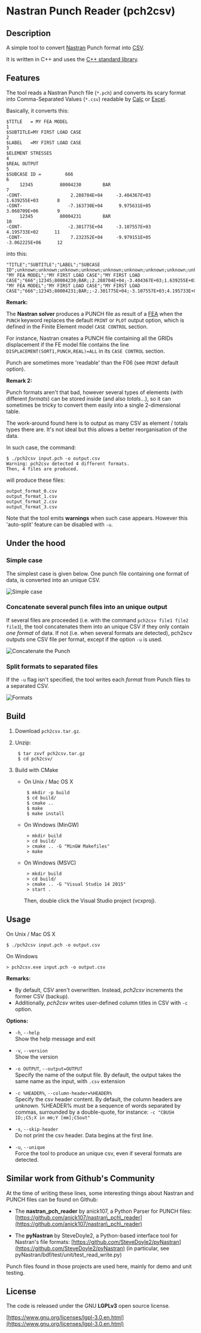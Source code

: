 # Nastran Punch Reader (pch2csv)

## Description

A simple tool to convert [Nastran](https://en.wikipedia.org/wiki/Nastran "NASA Nastran")
Punch format into [CSV](https://en.wikipedia.org/wiki/Comma-separated_values "Comma-Separated Values (CSV)").

It is written in C++ and uses the
[C++ standard library](https://en.wikipedia.org/wiki/C%2B%2B_Standard_Library "C++ standard library").

## Features

The tool reads a Nastran Punch file (`*.pch`) and converts its scary format into
Comma-Separated Values (`*.csv`) readable by
[Calc](https://en.wikipedia.org/wiki/LibreOffice_Calc "LibreOffice Calc") or
[Excel](https://en.wikipedia.org/wiki/Microsoft_Excel "Microsoft Excel").


Basically, it converts this:

    $TITLE   = MY FEA MODEL                                                        1
    $SUBTITLE=MY FIRST LOAD CASE                                                   2
    $LABEL   =MY FIRST LOAD CASE                                                   3
    $ELEMENT STRESSES                                                              4
    $REAL OUTPUT                                                                   5
    $SUBCASE ID =         666                                                      6
         12345          80004230        BAR                                        7
    -CONT-                  2.288704E+04     -3.404367E+03      1.639255E+03       8
    -CONT-                 -7.163730E+04      9.975631E+05      3.060709E+06       9
         12345          80004231        BAR                                       10
    -CONT-                 -2.301775E+04     -3.107557E+03      4.195733E+02      11
    -CONT-                  7.232352E+04     -9.979151E+05     -3.062225E+06      12


into this:

    "TITLE";"SUBTITLE";"LABEL";"SUBCASE ID";unknown;unknown;unknown;unknown;unknown;unknown;unknown;unknown;unknown;unknown;
    "MY FEA MODEL";"MY FIRST LOAD CASE";"MY FIRST LOAD CASE";"666";12345;80004230;BAR;;2.288704E+04;-3.404367E+03;1.639255E+03;-7.163730E+04;9.975631E+05;3.060709E+06;
    "MY FEA MODEL";"MY FIRST LOAD CASE";"MY FIRST LOAD CASE";"666";12345;80004231;BAR;;-2.301775E+04;-3.107557E+03;4.195733E+02;7.232352E+04;-9.979151E+05;-3.062225E+06;



__Remark:__

The **Nastran solver** produces a PUNCH file as result of a
[FEA](https://en.wikipedia.org/wiki/Finite_element_analysis "Finite Element Analysis (FEA)")
when the `PUNCH` keyword replaces the default `PRINT` or `PLOT` output option, which is defined in the Finite Element model `CASE CONTROL` section.

For instance, Nastran creates a PUNCH file containing all the GRIDs displacement
if the FE model file contains the line `DISPLACEMENT(SORT1,PUNCH,REAL)=ALL`
in its `CASE CONTROL` section.

Punch are sometimes more 'readable' than the F06 (see `PRINT` default option).

__Remark 2:__

Punch formats aren't that bad, however several types of elements
(with different *formats*) can be stored inside (and also *totals*...),
so it can sometimes be tricky to convert them easily into a single 2-dimensional table.

The work-around found here is to output as many CSV as element / totals types there are.
It's not ideal but this allows a better reorganisation of the data.

In such case, the command:

    $ ./pch2csv input.pch -o output.csv
    Warning: pch2csv detected 4 different formats.
    Then, 4 files are produced.

will produce these files:

    output_format_0.csv
    output_format_1.csv
    output_format_2.csv
    output_format_3.csv

Note that the tool emits **warnings** when such case appears.
However this 'auto-split' feature can be disabled with `-u`.

## Under the hood

### Simple case

The simplest case is given below.
One punch file containing one format of data, is converted into an unique CSV.

![Simple case](images/unique.png)

### Concatenate several punch files into an unique output

If several files are proceeded (i.e. with the command `pch2csv file1 file2 file3`),
the tool concatenates them into an unique CSV if they only contain *one format* of data.
If not (i.e. when several formats are detected), pch2scv outputs one CSV file per format, except if the option `-u` is used.

![Concatenate the Punch](images/concat.png)

### Split formats to separated files

If the `-u` flag isn't specified, the tool writes each *format*
from Punch files to a separated CSV.

![Formats](images/combo.png)


## Build

1. Download `pch2csv.tar.gz`.

2. Unzip:

        $ tar zxvf pch2csv.tar.gz
        $ cd pch2csv/

3. Build with CMake

     - On Unix / Mac OS X

            $ mkdir -p build
            $ cd build/
            $ cmake ..
            $ make
            $ make install

     - On Windows (MinGW)

            > mkdir build
            > cd build/
            > cmake .. -G "MinGW Makefiles"
            > make

     - On Windows (MSVC)

            > mkdir build
            > cd build/
            > cmake .. -G "Visual Studio 14 2015"
            > start .

         Then, double click the Visual Studio project (vcxproj).


## Usage

On Unix / Mac OS X

    $ ./pch2csv input.pch -o output.csv

On Windows

    > pch2csv.exe input.pch -o output.csv

__Remarks:__

 - By default, CSV aren't overwritten.
   Instead, *pch2csv* increments the former CSV (backup).
 - Additionally, *pch2csv* writes user-defined column titles in CSV with `-c` option.


__Options:__

 - `-h`, `--help`    
   Show the help message and exit

 - `-v`, `--version`    
   Show the version

 - `-o OUTPUT`, `--output=OUTPUT`    
   Specify the name of the output file.
   By default, the output takes the same name as the input, with `.csv` extension

 - `-c %HEADER%`, `--column-header=%HEADER%`    
   Specify the csv header content. By default, the column headers are *unknown*.
   %HEADER% must be a sequence of words separated by commas,
   surrounded by a double-quote, for instance: `-c "CBUSH ID;;CS;X in mm;Y [mm];CSout"`

 - `-s`, `--skip-header`    
   Do not print the csv header. Data begins at the first line.

 - `-u`, `--unique`    
   Force the tool to produce an unique csv, even if several formats are detected.


## Similar work from Github's Community

At the time of writing these lines, some interesting things about
Nastran and PUNCH files can be found on Github:

 - The **nastran\_pch\_reader** by anick107, a Python Parser for PUNCH files:
 [https://github.com/anick107/nastran\_pch\_reader](https://github.com/anick107/nastran\_pch\_reader)

 - The **pyNastran** by SteveDoyle2, a Python-based interface tool for Nastran's file formats:
 [https://github.com/SteveDoyle2/pyNastran](https://github.com/SteveDoyle2/pyNastran)
 (in particular, see pyNastran/bdf/test/unit/test\_read\_write.py)

Punch files found in those projects are used here, mainly for demo and unit testing.

## License

The code is released under the GNU **LGPLv3** open source license.

[https://www.gnu.org/licenses/lgpl-3.0.en.html](https://www.gnu.org/licenses/lgpl-3.0.en.html)
